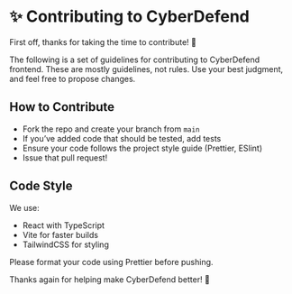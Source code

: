 
# ✨ Contributing to CyberDefend

First off, thanks for taking the time to contribute! 🚀

The following is a set of guidelines for contributing to CyberDefend frontend. These are mostly guidelines, not rules. Use your best judgment, and feel free to propose changes.

## How to Contribute

- Fork the repo and create your branch from `main`
- If you’ve added code that should be tested, add tests
- Ensure your code follows the project style guide (Prettier, ESlint)
- Issue that pull request!

## Code Style

We use:

- React with TypeScript
- Vite for faster builds
- TailwindCSS for styling

Please format your code using Prettier before pushing.

Thanks again for helping make CyberDefend better! 🙌
